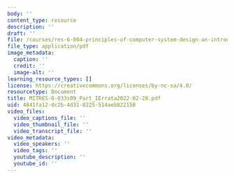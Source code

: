 ```yaml
---
body: ''
content_type: resource
description: ''
draft: ''
file: /courses/res-6-004-principles-of-computer-system-design-an-introduction-spring-2009/mitres-6-033s09_part_ierrata2022-02-28.pdf
file_type: application/pdf
image_metadata:
  caption: ''
  credit: ''
  image-alt: ''
learning_resource_types: []
license: https://creativecommons.org/licenses/by-nc-sa/4.0/
resourcetype: Document
title: MITRES-6-033s09_Part_IErrata2022-02-28.pdf
uid: 4841fa12-dc2b-4d31-8225-514aeb822158
video_files:
  video_captions_file: ''
  video_thumbnail_file: ''
  video_transcript_file: ''
video_metadata:
  video_speakers: ''
  video_tags: ''
  youtube_description: ''
  youtube_id: ''
---
```

